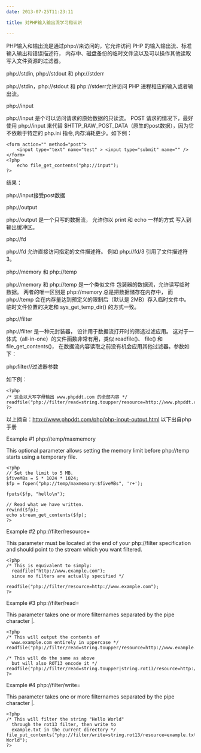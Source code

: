 ```yaml
---
date: 2013-07-25T11:23:11

title: 对PHP输入输出流学习和认识

---
```


PHP输入和输出流是通过php://来访问的，它允许访问 PHP 的输入输出流、标准输入输出和错误描述符， 内存中、磁盘备份的临时文件流以及可以操作其他读取写入文件资源的过滤器。

php://stdin, php://stdout 和 php://stderr

php://stdin，php://stdout 和 php://stderr允许访问 PHP 进程相应的输入或者输出流。

php://input

php://input 是个可以访问请求的原始数据的只读流。 POST 请求的情况下，最好使用 php://input 来代替 $HTTP_RAW_POST_DATA（原生的post数据），因为它不依赖于特定的 php.ini 指令,内存消耗更少。如下例：


```
<form action="" method="post">
    <input type="text" name="test" > <input type="submit" name="" />
</form>
<?php
    echo file_get_contents("php://input");
?>

```

结果：

php://input接受post数据

php://output

php://output 是一个只写的数据流， 允许你以 print 和 echo 一样的方式 写入到输出缓冲区。

php://fd

php://fd 允许直接访问指定的文件描述符。 例如 php://fd/3 引用了文件描述符 3。

php://memory 和 php://temp

php://memory 和 php://temp 是一个类似文件 包装器的数据流，允许读写临时数据。 两者的唯一区别是 php://memory 总是把数据储存在内存中， 而 php://temp 会在内存量达到预定义的限制后（默认是 2MB）存入临时文件中。 临时文件位置的决定和 sys_get_temp_dir() 的方式一致。

php://filter

php://filter 是一种元封装器， 设计用于数据流打开时的筛选过滤应用。 这对于一体式（all-in-one）的文件函数非常有用，类似 readfile()、 file() 和 file_get_contents()， 在数据流内容读取之前没有机会应用其他过滤器。参数如下：

php:filter//过滤器参数

如下例：


```
<?php
/* 这会以大写字母输出 www.phpddt.com 的全部内容 */
readfile("php://filter/read=string.toupper/resource=http://www.phpddt.com");
?>
```
以上摘自：http://www.phpddt.com/php/php-input-output.html
以下出自php手册

Example #1 php://temp/maxmemory


 This optional parameter allows setting the memory limit before php://temp starts using a temporary file. 


```
<?php
// Set the limit to 5 MB.
$fiveMBs = 5 * 1024 * 1024;
$fp = fopen("php://temp/maxmemory:$fiveMBs", 'r+');

fputs($fp, "hello\n");

// Read what we have written.
rewind($fp);
echo stream_get_contents($fp);
?> 
```



Example #2 php://filter/resource=<stream to be filtered>


 This parameter must be located at the end of your php://filter specification and should point to the stream which you want filtered. 


```
<?php
/* This is equivalent to simply:
  readfile("http://www.example.com");
  since no filters are actually specified */

readfile("php://filter/resource=http://www.example.com");
?> 

```


Example #3 php://filter/read=<filter list to apply to read chain>


 This parameter takes one or more filternames separated by the pipe character |.
 

```
<?php
/* This will output the contents of
  www.example.com entirely in uppercase */
readfile("php://filter/read=string.toupper/resource=http://www.example.com");

/* This will do the same as above
  but will also ROT13 encode it */
readfile("php://filter/read=string.toupper|string.rot13/resource=http://www.example.com");
?> 

```


Example #4 php://filter/write=<filter list to apply to write chain>


 This parameter takes one or more filternames separated by the pipe character |.
 

```
<?php
/* This will filter the string "Hello World"
  through the rot13 filter, then write to
  example.txt in the current directory */
file_put_contents("php://filter/write=string.rot13/resource=example.txt","Hello World");
?> 
```

